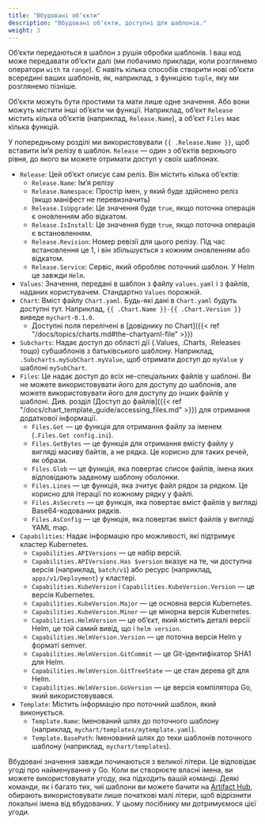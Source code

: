 ```yaml
---
title: "Вбудовані обʼєкти"
description: "Вбудовані обʼєкти, доступні для шаблонів."
weight: 3
---
```


Обʼєкти передаються в шаблон з рушія обробки шаблонів. І ваш код може передавати обʼєкти далі (ми побачимо приклади, коли розглянемо оператори `with` та `range`). Є навіть кілька способів створити нові обʼєкти всередині ваших шаблонів, як, наприклад, з функцією `tuple`, яку ми розглянемо пізніше.

Обʼєкти можуть бути простими та мати лише одне значення. Або вони можуть містити інші обʼєкти чи функції. Наприклад, обʼєкт `Release` містить кілька обʼєктів (наприклад, `Release.Name`), а обʼєкт `Files` має кілька функцій.

У попередньому розділі ми використовували `{{ .Release.Name }}`, щоб вставити імʼя релізу в шаблон. `Release` — один з обʼєктів верхнього рівня, до якого ви можете отримати доступ у своїх шаблонах.

- `Release`: Цей обʼєкт описує сам реліз. Він містить кілька обʼєктів:
  - `Release.Name`: Імʼя релізу
  - `Release.Namespace`: Простір імен, у який буде здійснено реліз (якщо маніфест не перевизначить)
  - `Release.IsUpgrade`: Це значення буде `true`, якщо поточна операція є оновленням або відкатом.
  - `Release.IsInstall`: Це значення буде `true`, якщо поточна операція є встановленням.
  - `Release.Revision`: Номер ревізії для цього релізу. Під час встановлення це 1, і він збільшується з кожним оновленням або відкатом.
  - `Release.Service`: Сервіс, який обробляє поточний шаблон. У Helm це завжди `Helm`.
- `Values`: Значення, передані в шаблон з файлу `values.yaml` і з файлів, наданих користувачем. Стандартно `Values` порожній.
- `Chart`: Вміст файлу `Chart.yaml`. Будь-які дані в `Chart.yaml` будуть доступні тут. Наприклад, `{{ .Chart.Name }}-{{ .Chart.Version }}` виведе `mychart-0.1.0`.
  - Доступні поля перелічені в [довіднику по Chart]({{< ref "/docs/topics/charts.md#the-chartyaml-file" >}})
- `Subcharts`: Надає доступ до області дії (.Values, .Charts, .Releases тощо) субшаблонів з батьківського шаблону. Наприклад, `.Subcharts.mySubChart.myValue`, щоб отримати доступ до `myValue` у шаблоні `mySubChart`.
- `Files`: Це надає доступ до всіх не-спеціальних файлів у шаблоні. Ви не можете використовувати його для доступу до шаблонів, але можете використовувати його для доступу до інших файлів у шаблоні. Див. розділ [Доступ до файлів]({{< ref "/docs/chart_template_guide/accessing_files.md" >}}) для отримання додаткової інформації.
  - `Files.Get` — це функція для отримання файлу за іменем (`.Files.Get config.ini`).
  - `Files.GetBytes` — це функція для отримання вмісту файлу у вигляді масиву байтів, а не рядка. Це корисно для таких речей, як образи.
  - `Files.Glob` — це функція, яка повертає список файлів, імена яких відповідають заданому шаблону оболонки.
  - `Files.Lines` — це функція, яка зчитує файл рядок за рядком. Це корисно для ітерації по кожному рядку у файлі.
  - `Files.AsSecrets` — це функція, яка повертає вміст файлів у вигляді Base64-кодованих рядків.
  - `Files.AsConfig` — це функція, яка повертає вміст файлів у вигляді YAML map.
- `Capabilities`: Надає інформацію про можливості, які підтримує кластер Kubernetes.
  - `Capabilities.APIVersions` — це набір версій.
  - `Capabilities.APIVersions.Has $version` вказує на те, чи доступна версія (наприклад, `batch/v1`) або ресурс (наприклад, `apps/v1/Deployment`) у кластері.
  - `Capabilities.KubeVersion` і `Capabilities.KubeVersion.Version` — це версія Kubernetes.
  - `Capabilities.KubeVersion.Major` — це основна версія Kubernetes.
  - `Capabilities.KubeVersion.Minor` — це мінорна версія Kubernetes.
  - `Capabilities.HelmVersion` — це обʼєкт, який містить деталі версії Helm, це той самий вивід, що і `helm version`.
  - `Capabilities.HelmVersion.Version` — це поточна версія Helm у форматі semver.
  - `Capabilities.HelmVersion.GitCommit` — це Git-ідентифікатор SHA1 для Helm.
  - `Capabilities.HelmVersion.GitTreeState` — це стан дерева git для Helm.
  - `Capabilities.HelmVersion.GoVersion` — це версія компілятора Go, який використовувався.
- `Template`: Містить інформацію про поточний шаблон, який виконується.
  - `Template.Name`: Іменований шлях до поточного шаблону (наприклад, `mychart/templates/mytemplate.yaml`).
  - `Template.BasePath`: Іменований шлях до теки шаблонів поточного шаблону (наприклад, `mychart/templates`).

Вбудовані значення завжди починаються з великої літери. Це відповідає угоді про найменування у Go. Коли ви створюєте власні імена, ви можете використовувати угоду, яка підходить вашій команді. Деякі команди, як і багато тих, чиї шаблони ви можете бачити на [Artifact Hub](https://artifacthub.io/packages/search?kind=0), обирають використовувати лише початкові малі літери, щоб відрізнити локальні імена від вбудованих. У цьому посібнику ми дотримуємося цієї угоди.
